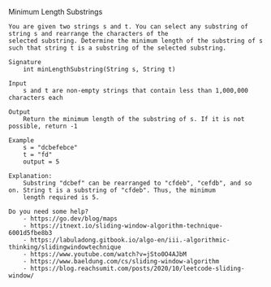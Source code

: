 Minimum Length Substrings

    You are given two strings s and t. You can select any substring of string s and rearrange the characters of the 
    selected substring. Determine the minimum length of the substring of s such that string t is a substring of the selected substring.

    Signature
        int minLengthSubstring(String s, String t)
    
    Input
        s and t are non-empty strings that contain less than 1,000,000 characters each
    
    Output
        Return the minimum length of the substring of s. If it is not possible, return -1
    
    Example
        s = "dcbefebce"
        t = "fd"
        output = 5
    
    Explanation:
        Substring "dcbef" can be rearranged to "cfdeb", "cefdb", and so on. String t is a substring of "cfdeb". Thus, the minimum 
        length required is 5.

    Do you need some help?
        - https://go.dev/blog/maps
        - https://itnext.io/sliding-window-algorithm-technique-6001d5fbe8b3
        - https://labuladong.gitbook.io/algo-en/iii.-algorithmic-thinking/slidingwindowtechnique
        - https://www.youtube.com/watch?v=jSto0O4AJbM   
        - https://www.baeldung.com/cs/sliding-window-algorithm
        - https://blog.reachsumit.com/posts/2020/10/leetcode-sliding-window/